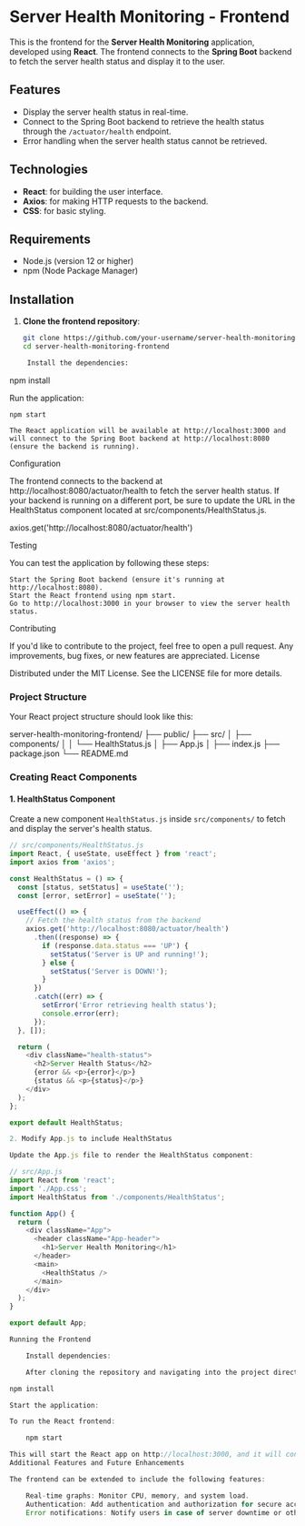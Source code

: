 # Server Health Monitoring - Frontend

This is the frontend for the **Server Health Monitoring** application, developed using **React**. The frontend connects to the **Spring Boot** backend to fetch the server health status and display it to the user.

## Features

- Display the server health status in real-time.
- Connect to the Spring Boot backend to retrieve the health status through the `/actuator/health` endpoint.
- Error handling when the server health status cannot be retrieved.

## Technologies

- **React**: for building the user interface.
- **Axios**: for making HTTP requests to the backend.
- **CSS**: for basic styling.

## Requirements

- Node.js (version 12 or higher)
- npm (Node Package Manager)

## Installation

1. **Clone the frontend repository**:

   ```bash
   git clone https://github.com/your-username/server-health-monitoring-frontend.git
   cd server-health-monitoring-frontend

    Install the dependencies:

npm install

Run the application:

    npm start

    The React application will be available at http://localhost:3000 and will connect to the Spring Boot backend at http://localhost:8080 (ensure the backend is running).

Configuration

The frontend connects to the backend at http://localhost:8080/actuator/health to fetch the server health status. If your backend is running on a different port, be sure to update the URL in the HealthStatus component located at src/components/HealthStatus.js.

axios.get('http://localhost:8080/actuator/health')

Testing

You can test the application by following these steps:

    Start the Spring Boot backend (ensure it's running at http://localhost:8080).
    Start the React frontend using npm start.
    Go to http://localhost:3000 in your browser to view the server health status.

Contributing

If you'd like to contribute to the project, feel free to open a pull request. Any improvements, bug fixes, or new features are appreciated.
License

Distributed under the MIT License. See the LICENSE file for more details.


### Project Structure

Your React project structure should look like this:

server-health-monitoring-frontend/ ├── public/ ├── src/ │ ├── components/ │ │ └── HealthStatus.js │ ├── App.js │ ├── index.js ├── package.json └── README.md


### Creating React Components

#### 1. **HealthStatus Component**

Create a new component `HealthStatus.js` inside `src/components/` to fetch and display the server's health status.

```javascript
// src/components/HealthStatus.js
import React, { useState, useEffect } from 'react';
import axios from 'axios';

const HealthStatus = () => {
  const [status, setStatus] = useState('');
  const [error, setError] = useState('');

  useEffect(() => {
    // Fetch the health status from the backend
    axios.get('http://localhost:8080/actuator/health')
      .then((response) => {
        if (response.data.status === 'UP') {
          setStatus('Server is UP and running!');
        } else {
          setStatus('Server is DOWN!');
        }
      })
      .catch((err) => {
        setError('Error retrieving health status');
        console.error(err);
      });
  }, []);

  return (
    <div className="health-status">
      <h2>Server Health Status</h2>
      {error && <p>{error}</p>}
      {status && <p>{status}</p>}
    </div>
  );
};

export default HealthStatus;

2. Modify App.js to include HealthStatus

Update the App.js file to render the HealthStatus component:

// src/App.js
import React from 'react';
import './App.css';
import HealthStatus from './components/HealthStatus';

function App() {
  return (
    <div className="App">
      <header className="App-header">
        <h1>Server Health Monitoring</h1>
      </header>
      <main>
        <HealthStatus />
      </main>
    </div>
  );
}

export default App;

Running the Frontend

    Install dependencies:

    After cloning the repository and navigating into the project directory, run:

npm install

Start the application:

To run the React frontend:

    npm start

This will start the React app on http://localhost:3000, and it will connect to the Spring Boot backend at http://localhost:8080.
Additional Features and Future Enhancements

The frontend can be extended to include the following features:

    Real-time graphs: Monitor CPU, memory, and system load.
    Authentication: Add authentication and authorization for secure access to the health endpoints.
    Error notifications: Notify users in case of server downtime or other issues.
